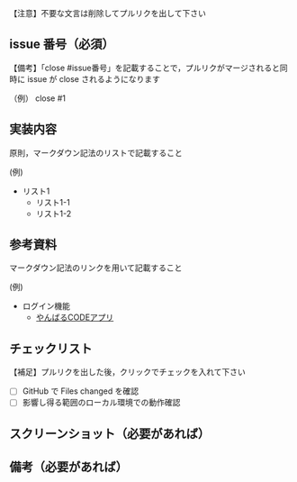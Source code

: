 【注意】不要な文言は削除してプルリクを出して下さい

## issue 番号（必須）

【備考】「close #issue番号」を記載することで，プルリクがマージされると同時に issue が close されるようになります

（例）
close #1

## 実装内容

原則，マークダウン記法のリストで記載すること

(例)

- リスト1
  - リスト1-1
  - リスト1-2  

## 参考資料

マークダウン記法のリンクを用いて記載すること

(例)

- ログイン機能
  - [やんばるCODEアプリ](https://www.yanbaru-code.com/texts/219)

## チェックリスト

【補足】プルリクを出した後，クリックでチェックを入れて下さい

- [ ] GitHub で Files changed を確認
- [ ] 影響し得る範囲のローカル環境での動作確認

## スクリーンショット（必要があれば）


## 備考（必要があれば）
